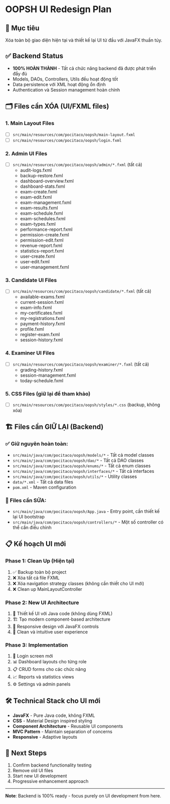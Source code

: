 # OOPSH UI Redesign Plan

## 🎯 Mục tiêu

Xóa toàn bộ giao diện hiện tại và thiết kế lại UI từ đầu với JavaFX thuần túy.

## ✅ Backend Status

- **100% HOÀN THÀNH** - Tất cả chức năng backend đã được phát triển đầy đủ
- Models, DAOs, Controllers, Utils đều hoạt động tốt
- Data persistence với XML hoạt động ổn định
- Authentication và Session management hoàn chỉnh

## 🗂️ Files cần XÓA (UI/FXML files)

### 1. Main Layout Files

- [ ] `src/main/resources/com/pocitaco/oopsh/main-layout.fxml`
- [ ] `src/main/resources/com/pocitaco/oopsh/login.fxml`

### 2. Admin UI Files

- [ ] `src/main/resources/com/pocitaco/oopsh/admin/*.fxml` (tất cả)
  - audit-logs.fxml
  - backup-restore.fxml
  - dashboard-overview.fxml
  - dashboard-stats.fxml
  - exam-create.fxml
  - exam-edit.fxml
  - exam-management.fxml
  - exam-results.fxml
  - exam-schedule.fxml
  - exam-schedules.fxml
  - exam-types.fxml
  - performance-report.fxml
  - permission-create.fxml
  - permission-edit.fxml
  - revenue-report.fxml
  - statistics-report.fxml
  - user-create.fxml
  - user-edit.fxml
  - user-management.fxml

### 3. Candidate UI Files

- [ ] `src/main/resources/com/pocitaco/oopsh/candidate/*.fxml` (tất cả)
  - available-exams.fxml
  - current-session.fxml
  - exam-info.fxml
  - my-certificates.fxml
  - my-registrations.fxml
  - payment-history.fxml
  - profile.fxml
  - register-exam.fxml
  - session-history.fxml

### 4. Examiner UI Files

- [ ] `src/main/resources/com/pocitaco/oopsh/examiner/*.fxml` (tất cả)
  - grading-history.fxml
  - session-management.fxml
  - today-schedule.fxml

### 5. CSS Files (giữ lại để tham khảo)

- [ ] `src/main/resources/com/pocitaco/oopsh/styles/*.css` (backup, không xóa)

## 🏗️ Files cần GIỮ LẠI (Backend)

### ✅ Giữ nguyên hoàn toàn:

- `src/main/java/com/pocitaco/oopsh/models/*` - Tất cả model classes
- `src/main/java/com/pocitaco/oopsh/dao/*` - Tất cả DAO classes
- `src/main/java/com/pocitaco/oopsh/enums/*` - Tất cả enum classes
- `src/main/java/com/pocitaco/oopsh/interfaces/*` - Tất cả interfaces
- `src/main/java/com/pocitaco/oopsh/utils/*` - Utility classes
- `data/*.xml` - Tất cả data files
- `pom.xml` - Maven configuration

### 🔄 Files cần SỬA:

- `src/main/java/com/pocitaco/oopsh/App.java` - Entry point, cần thiết kế lại UI bootstrap
- `src/main/java/com/pocitaco/oopsh/controllers/*` - Một số controller có thể cần điều chỉnh

## 📋 Kế hoạch UI mới

### Phase 1: Clean Up (Hiện tại)

1. ✅ Backup toàn bộ project
2. ❌ Xóa tất cả file FXML
3. ❌ Xóa navigation strategy classes (không cần thiết cho UI mới)
4. ❌ Clean up MainLayoutController

### Phase 2: New UI Architecture

1. 🎨 Thiết kế UI với Java code (không dùng FXML)
2. 🏗️ Tạo modern component-based architecture
3. 🎯 Responsive design với JavaFX controls
4. 🌟 Clean và intuitive user experience

### Phase 3: Implementation

1. 🔐 Login screen mới
2. 📊 Dashboard layouts cho từng role
3. 📋 CRUD forms cho các chức năng
4. 📈 Reports và statistics views
5. ⚙️ Settings và admin panels

## 🛠️ Technical Stack cho UI mới

- **JavaFX** - Pure Java code, không FXML
- **CSS** - Material Design inspired styling
- **Component Architecture** - Reusable UI components
- **MVC Pattern** - Maintain separation of concerns
- **Responsive** - Adaptive layouts

## 🎯 Next Steps

1. Confirm backend functionality testing
2. Remove old UI files
3. Start new UI development
4. Progressive enhancement approach

---

**Note**: Backend is 100% ready - focus purely on UI development from here.
